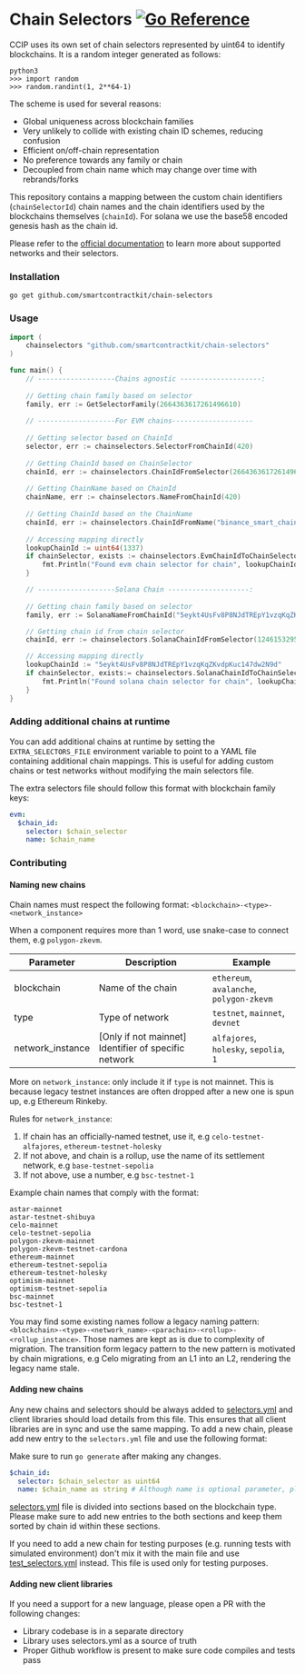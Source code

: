# Chain Selectors [![Go Reference](https://pkg.go.dev/badge/github.com/smartcontractkit/chain-selectors.svg)](https://pkg.go.dev/github.com/smartcontractkit/chain-selectors)

CCIP uses its own set of chain selectors represented by uint64 to identify blockchains. It is a random
integer generated as follows:
```python3
python3
>>> import random
>>> random.randint(1, 2**64-1)
```
The scheme is used for several reasons:
- Global uniqueness across blockchain families
- Very unlikely to collide with existing chain ID schemes, reducing confusion
- Efficient on/off-chain representation
- No preference towards any family or chain
- Decoupled from chain name which may change over time with rebrands/forks


This repository contains a
mapping between the custom chain identifiers (`chainSelectorId`) chain names and the chain identifiers
used by the blockchains themselves (`chainId`). For solana we use the base58 encoded genesis hash as the chain id.

Please refer to the [official documentation](https://docs.chain.link/ccip/supported-networks) to learn more about
supported networks and their selectors.

### Installation

`go get github.com/smartcontractkit/chain-selectors`

### Usage

```go
import (
    chainselectors "github.com/smartcontractkit/chain-selectors"
)

func main() {
    // -------------------Chains agnostic --------------------:
    
    // Getting chain family based on selector
    family, err := GetSelectorFamily(2664363617261496610)
	
    // -------------------For EVM chains--------------------
	
    // Getting selector based on ChainId
    selector, err := chainselectors.SelectorFromChainId(420)
    
    // Getting ChainId based on ChainSelector
    chainId, err := chainselectors.ChainIdFromSelector(2664363617261496610)
    
    // Getting ChainName based on ChainId
    chainName, err := chainselectors.NameFromChainId(420)
    
    // Getting ChainId based on the ChainName
    chainId, err := chainselectors.ChainIdFromName("binance_smart_chain-testnet")
    
    // Accessing mapping directly
    lookupChainId := uint64(1337)
    if chainSelector, exists := chainselectors.EvmChainIdToChainSelector()[lookupChainId]; exists {
        fmt.Println("Found evm chain selector for chain", lookupChainId, ":", chainSelector)
    }

    // -------------------Solana Chain --------------------:
	
    // Getting chain family based on selector
    family, err := SolanaNameFromChainId("5eykt4UsFv8P8NJdTREpY1vzqKqZKvdpKuc147dw2N9d")

    // Getting chain id from chain selector
	chainId, err := chainselectors.SolanaChainIdFromSelector(124615329519749607)

    // Accessing mapping directly
    lookupChainId := "5eykt4UsFv8P8NJdTREpY1vzqKqZKvdpKuc147dw2N9d"
    if chainSelector, exists:= chainselectors.SolanaChainIdToChainSelector()[lookupChainId]; exists {
        fmt.Println("Found solana chain selector for chain", lookupChainId, ":", chainSelector)
    }   
}
```

### Adding additional chains at runtime

You can add additional chains at runtime by setting the `EXTRA_SELECTORS_FILE` environment variable to point to a YAML file containing additional chain mappings. This is useful for adding custom chains or test networks without modifying the main selectors file.

The extra selectors file should follow this format with blockchain family keys:

```yaml
evm:
  $chain_id:
    selector: $chain_selector
    name: $chain_name
```

### Contributing

#### Naming new chains

Chain names must respect the following format:
`<blockchain>-<type>-<network_instance>`

When a component requires more than 1 word, use snake-case to connect them, e.g `polygon-zkevm`.

| Parameter | Description | Example                       |
| --- | --- |-------------------------------|
| blockchain | Name of the chain | `ethereum`, `avalanche`, `polygon-zkevm`    |
| type | Type of network | `testnet`, `mainnet`, `devnet`      |
| network_instance | [Only if not mainnet] Identifier of specific network | `alfajores`, `holesky`, `sepolia`, `1` |

More on `network_instance`: only include it if `type` is not mainnet. This is because legacy testnet instances are often dropped after a new one is spun up, e.g Ethereum Rinkeby.

Rules for `network_instance`:
1. If chain has an officially-named testnet, use it, e.g
`celo-testnet-alfajores`, `ethereum-testnet-holesky`
2. If not above, and chain is a rollup, use the name of its settlement network, e.g `base-testnet-sepolia`
3. If not above, use a number, e.g `bsc-testnet-1`

Example chain names that comply with the format:
```
astar-mainnet
astar-testnet-shibuya
celo-mainnet
celo-testnet-sepolia
polygon-zkevm-mainnet
polygon-zkevm-testnet-cardona
ethereum-mainnet
ethereum-testnet-sepolia
ethereum-testnet-holesky
optimism-mainnet
optimism-testnet-sepolia
bsc-mainnet
bsc-testnet-1
```

You may find some existing names follow a legacy naming pattern: `<blockchain>-<type>-<network_name>-<parachain>-<rollup>-<rollup_instance>`. Those names are kept as is due to complexity of migration. The transition form legacy pattern to the new pattern is motivated by chain migrations, e.g Celo migrating from an L1 into an L2, rendering the legacy name stale.


#### Adding new chains

Any new chains and selectors should be always added to [selectors.yml](selectors.yml) and client libraries should load
details from this file. This ensures that all client libraries are in sync and use the same mapping.
To add a new chain, please add new entry to the `selectors.yml` file and use the following format:

Make sure to run `go generate` after making any changes.

```yaml
$chain_id:
  selector: $chain_selector as uint64
  name: $chain_name as string # Although name is optional parameter, please provide it and respect the format described below
```

[selectors.yml](selectors.yml) file is divided into sections based on the blockchain type. 
Please make sure to add new entries to the both sections and keep them sorted by chain id within these sections.

If you need to add a new chain for testing purposes (e.g. running tests with simulated environment) don't mix it with
the main file and use [test_selectors.yml](test_selectors.yml) instead. This file is used only for testing purposes.


#### Adding new client libraries

If you need a support for a new language, please open a PR with the following changes:

- Library codebase is in a separate directory
- Library uses selectors.yml as a source of truth
- Proper Github workflow is present to make sure code compiles and tests pass

